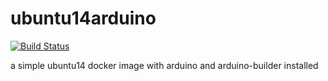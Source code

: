 # ubuntu14arduino

[![Build Status](https://travis-ci.org/itjustworksteam/ubuntu14arduino.svg?branch=master)](https://travis-ci.org/itjustworksteam/ubuntu14arduino)

a simple ubuntu14 docker image with arduino and arduino-builder installed
